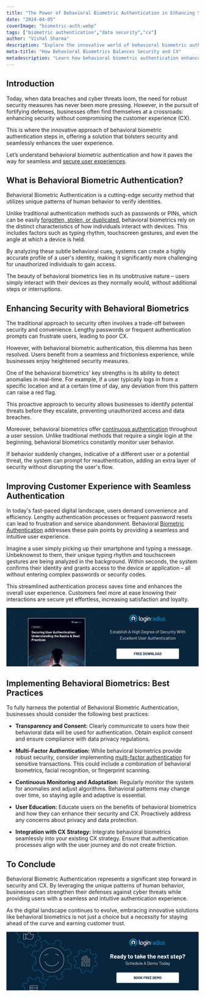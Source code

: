 ```yaml
---
title: "The Power of Behavioral Biometric Authentication in Enhancing Security and CX Synergy"
date: "2024-04-05"
coverImage: "biometric-auth.webp"
tags: ["biometric authentication","data security","cx"]
author: "Vishal Sharma"
description: "Explore the innovative world of behavioral biometric authentication and its role in fortifying security and enhancing customer experience (CX). This cutting-edge method analyzes unique behavioral patterns to verify identities, offering a seamless user experience."
meta-title: "How Behavioral Biometrics Balances Security and CX"
metadescription: "Learn how behavioral biometric authentication enhances security without compromising user experience. Learn about its benefits & implementation best practices."
---
```

## Introduction

Today, when data breaches and cyber threats loom, the need for robust security measures has never been more pressing. However, in the pursuit of fortifying defenses, businesses often find themselves at a crossroads: enhancing security without compromising the customer experience (CX). 

This is where the innovative approach of behavioral biometric authentication steps in, offering a solution that bolsters security and seamlessly enhances the user experience.

Let’s understand behavioral biometric authentication and how it paves the way for seamless and [secure user experiences](https://www.loginradius.com/blog/growth/4-tips-secure-frictionless-ux/). 

## What is Behavioral Biometric Authentication?

Behavioral Biometric Authentication is a cutting-edge security method that utilizes unique patterns of human behavior to verify identities. 

Unlike traditional authentication methods such as passwords or PINs, which can be easily [forgotten, stolen, or duplicated](https://www.loginradius.com/blog/identity/common-vulnerabilities-password-based-login/), behavioral biometrics rely on the distinct characteristics of how individuals interact with devices. This includes factors such as typing rhythm, touchscreen gestures, and even the angle at which a device is held.

By analyzing these subtle behavioral cues, systems can create a highly accurate profile of a user's identity, making it significantly more challenging for unauthorized individuals to gain access. 

The beauty of behavioral biometrics lies in its unobtrusive nature – users simply interact with their devices as they normally would, without additional steps or interruptions.

## Enhancing Security with Behavioral Biometrics

The traditional approach to security often involves a trade-off between security and convenience. Lengthy passwords or frequent authentication prompts can frustrate users, leading to poor CX. 

However, with behavioral biometric authentication, this dilemma has been resolved. Users benefit from a seamless and frictionless experience, while businesses enjoy heightened security measures.

One of the behavioral biometrics' key strengths is its ability to detect anomalies in real-time. For example, if a user typically logs in from a specific location and at a certain time of day, any deviation from this pattern can raise a red flag. 

This proactive approach to security allows businesses to identify potential threats before they escalate, preventing unauthorized access and data breaches.

Moreover, behavioral biometrics offer [continuous authentication](https://www.loginradius.com/blog/identity/continuous-authentication/) throughout a user session. Unlike traditional methods that require a single login at the beginning, behavioral biometrics constantly monitor user behavior.

If behavior suddenly changes, indicative of a different user or a potential threat, the system can prompt for reauthentication, adding an extra layer of security without disrupting the user's flow.

## Improving Customer Experience with Seamless Authentication

In today's fast-paced digital landscape, users demand convenience and efficiency. Lengthy authentication processes or frequent password resets can lead to frustration and service abandonment. Behavioral [Biometric Authentication](https://www.loginradius.com/blog/identity/biometric-authentication-mobile-apps/) addresses these pain points by providing a seamless and intuitive user experience.

Imagine a user simply picking up their smartphone and typing a message. Unbeknownst to them, their unique typing rhythm and touchscreen gestures are being analyzed in the background. Within seconds, the system confirms their identity and grants access to the device or application – all without entering complex passwords or security codes.

This streamlined authentication process saves time and enhances the overall user experience. Customers feel more at ease knowing their interactions are secure yet effortless, increasing satisfaction and loyalty.

[![WP-user-auth](WP-user-auth.webp)](https://www.loginradius.com/resource/whitepaper/user-authentication-security/)

## Implementing Behavioral Biometrics: Best Practices

To fully harness the potential of Behavioral Biometric Authentication, businesses should consider the following best practices:

* **Transparency and Consent:** Clearly communicate to users how their behavioral data will be used for authentication. Obtain explicit consent and ensure compliance with data privacy regulations.

* **Multi-Factor Authentication:** While behavioral biometrics provide robust security, consider implementing [multi-factor authentication](https://www.loginradius.com/multi-factor-authentication/) for sensitive transactions. This could include a combination of behavioral biometrics, facial recognition, or fingerprint scanning.

* **Continuous Monitoring and Adaptation:** Regularly monitor the system for anomalies and adjust algorithms. Behavioral patterns may change over time, so staying agile and adaptive is essential.

* **User Education:** Educate users on the benefits of behavioral biometrics and how they can enhance their security and CX. Proactively address any concerns about privacy and data protection.

* **Integration with CX Strategy:** Integrate behavioral biometrics seamlessly into your existing CX strategy. Ensure that authentication processes align with the user journey and do not create friction.

## To Conclude

Behavioral Biometric Authentication represents a significant step forward in security and CX. By leveraging the unique patterns of human behavior, businesses can strengthen their defenses against cyber threats while providing users with a seamless and intuitive authentication experience. 

As the digital landscape continues to evolve, embracing innovative solutions like behavioral biometrics is not just a choice but a necessity for staying ahead of the curve and earning customer trust.

[![book-a-demo-loginradius](../../assets/book-a-demo-loginradius.webp)](https://www.loginradius.com/contact-us?utm_source=blog&utm_medium=web&utm_campaign=biometric-authentication-security-cx-balance)
